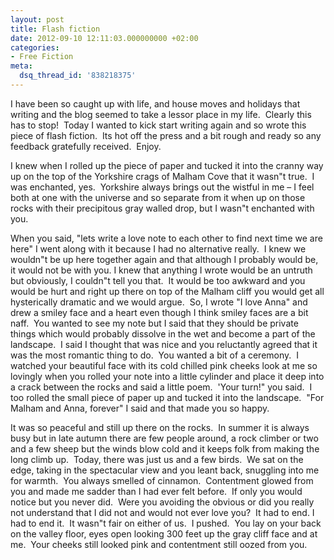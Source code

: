 ```yaml
---
layout: post
title: Flash fiction
date: 2012-09-10 12:11:03.000000000 +02:00
categories:
- Free Fiction
meta:
  dsq_thread_id: '838218375'
---
```


I have been so caught up with life, and house moves and holidays that writing and the blog seemed to take a lessor place in my life.  Clearly this has to stop!  Today I wanted to kick start writing again and so wrote this piece of flash fiction.  Its hot off the press and a bit rough and ready so any feedback gratefully received.  Enjoy.

I knew when I rolled up the piece of paper and tucked it into the cranny way up on the top of the Yorkshire crags of Malham Cove that it wasn"t true.  I was enchanted, yes.  Yorkshire always brings out the wistful in me – I feel both at one with the universe and so separate from it when up on those rocks with their precipitous gray walled drop, but I wasn"t enchanted with you.

When you said, "lets write a love note to each other to find next time we are here" I went along with it because I had no alternative really.  I knew we wouldn"t be up here together again and that although I probably would be, it would not be with you. I knew that anything I wrote would be an untruth but obviously, I couldn"t tell you that.  It would be too awkward and you would be hurt and right up there on top of the Malham cliff you would get all hysterically dramatic and we would argue.  So, I wrote "I love Anna" and drew a smiley face and a heart even though I think smiley faces are a bit naff.  You wanted to see my note but I said that they should be private things which would probably dissolve in the wet and become a part of the landscape.  I said I thought that was nice and you reluctantly agreed that it was the most romantic thing to do.  You wanted a bit of a ceremony.  I watched your beautiful face with its cold chilled pink cheeks look at me so lovingly when you rolled your note into a little cylinder and place it deep into a crack between the rocks and said a little poem.  'Your turn!" you said.  I too rolled the small piece of paper up and tucked it into the landscape.  "For Malham and Anna, forever" I said and that made you so happy.

It was so peaceful and still up there on the rocks.  In summer it is always busy but in late autumn there are few people around, a rock climber or two and a few sheep but the winds blow cold and it keeps folk from making the long climb up.  Today, there was just us and a few birds.  We sat on the edge, taking in the spectacular view and you leant back, snuggling into me for warmth.  You always smelled of cinnamon.  Contentment glowed from you and made me sadder than I had ever felt before.  If only you would notice but you never did.  Were you avoiding the obvious or did you really not understand that I did not and would not ever love you?  It had to end. I had to end it.  It wasn"t fair on either of us.  I pushed.  You lay on your back on the valley floor, eyes open looking 300 feet up the gray cliff face and at me.  Your cheeks still looked pink and contentment still oozed from you.
